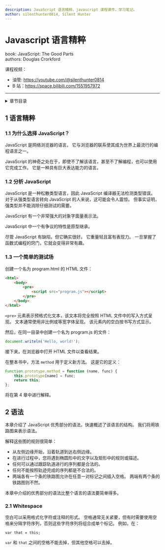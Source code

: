 ```yaml
---
description: JavaScript 语言精粹。javascript 课程课件，学习笔记。  
author: silenthunter0814, Silent Hunter
---
```


# Javascript 语言精粹

book: JavaScript: The Good Parts  
authors: Douglas Crorkford

课程视频：
- 油管: https://youtube.com/@silenthunter0814
- B 站：https://space.bilibili.com/1551957972


---  
<details>
<summary>章节目录</summary>

[[toc]]

</details>

## 1 语言精粹

### 1.1 为什么选择 JavaScript？

JavaScript 是网络浏览器的语言。 它与浏览器的联系使其成为世界上最流行的编程语言之一。

JavaScript 的神奇之处在于，即使不了解该语言，甚至不了解编程，也可以使用它完成工作。 它是一种具有巨大表达能力的语言。

### 1.2 分析 JavaScript

JavaScript 是一种松散类型语言，因此 JavaScript 编译器无法检测类型错误。 对于从强类型语言转向 JavaScript 的人来说，这可能会令人震惊。 但事实证明，强类型并不能消除仔细测试的需要。

JavaScript 有一个非常强大的对象字面量表示法。

JavaScript 中一个有争议的特性是原型继承。

尽管 JavaScript 有缺陷，但它确实很好。 它重量轻且富有表现力。 一旦掌握了函数式编程的窍门，它就会变得非常有趣。

### 1.3 一个简单的测试场

创建一个名为 program.html 的 HTML 文件：

```html
<html>
    <body>
        <pre>
            <script src="program.js"></script>
        </pre>
    </body>
</html>
```

`<pre>` 元素表示预格式化文本，该文本将完全按照 HTML 文件中的写入方式呈现。 文本通常使用非比例或等宽字体呈现。 该元素内的空白按书写方式显示。

然后，在同一目录中创建一个名为 program.js 的文件：

```js
document.writeln('Hello, world!');
```

接下来，在浏览器中打开 HTML 文件以查看结果。 

在整本书中，方法 `method` 用于定义新方法。 这是它的定义：

```js
Function.prototype.method = function (name, func) {
    this.prototype[name] = func;
    return this;
};
```

将在第 4 章中进行解释。

## 2 语法

本章介绍了 JavaScript 优秀部分的语法，快速概述了该语言的结构。 我们将用铁路图来表示语法。

解释这些图的规则很简单：
- 从左侧边缘开始，沿着轨道到达右侧边缘。
- 在进行过程中，您将遇到椭圆形中的文字以及矩形中的规则或描述。
- 任何可以通过跟踪轨道进行的序列都是合法的。
- 任何不能按照轨迹完成的序列都是不合法的。
- 两端各有一个条的铁路图允许在任意一对标记之间插入空格。 两端有两个条的铁路图则不然。

本章中介绍的优秀部分的语法比整个语言的语法要简单得多。

### 2.1 Whitespace

空白可以采用格式化字符或注释的形式。 空格通常无关紧要，但有时需要使用空格来分隔字符序列，否则这些字符序列将组合成单个标记。 例如，在：

`var that = this;`

`var` 和 `that` 之间的空格不能去掉，但其他空格可以去掉。

